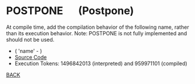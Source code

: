 # POSTPONE &emsp; (Postpone)
At compile time, add the compilation behavior of the following name, rather than its execution behavior. Note: POSTPONE is not fully implemented and should not be used.
* ( 'name' - )
* [Source Code](../words/core/Postpone.cs)
* Execution Tokens: 1496842013 (interpreted) and 959971101 (compiled)


[BACK](builtins.md#Postpone)

